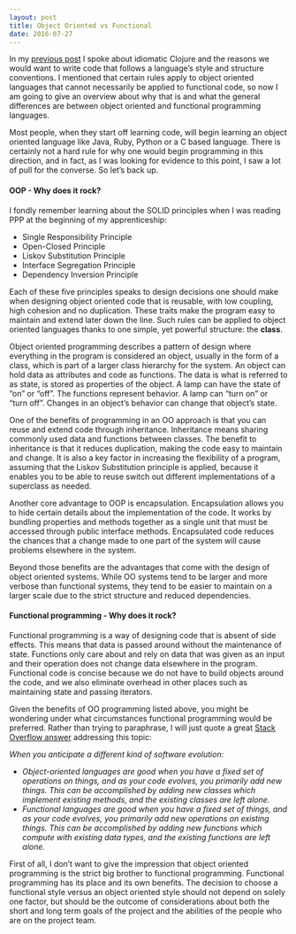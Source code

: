 ```yaml
---
layout: post
title: Object Oriented vs Functional
date: 2016-07-27
---
```


In my [previous post](http://nicolecarpenter.github.io/2016/07/26/idiomatic-clojure.html) I spoke about idiomatic Clojure and the reasons we would want to write code that follows a language’s style and structure conventions. I mentioned that certain rules apply to object oriented languages that cannot necessarily be applied to functional code, so now I am going to give an overview about why that is and what the general differences are between object oriented and functional programming languages. 

Most people, when they start off learning code, will begin learning an object oriented language like Java, Ruby, Python or a C based language. There is certainly not a hard rule for why one would begin programming in this direction, and in fact, as I was looking for evidence to this point, I saw a lot of pull for the converse. So let’s back up.

#### OOP - Why does it rock?

I fondly remember learning about the SOLID principles when I was reading PPP at the beginning of my apprenticeship: 

* Single Responsibility Principle
* Open-Closed Principle
* Liskov Substitution Principle
* Interface Segregation Principle
* Dependency Inversion Principle

Each of these five principles speaks to design decisions one should make when designing object oriented code that is reusable, with low coupling, high cohesion and no duplication. These traits make the program easy to maintain and extend later down the line. Such rules can be applied to object oriented languages thanks to one simple, yet powerful structure: the **class**.

Object oriented programming describes a pattern of design where everything in the program is considered an object, usually in the form of a class, which is part of a larger class hierarchy for the system. An object can hold data as attributes and code as functions. The data is what is referred to as state, is stored as properties of the object. A lamp can have the state of “on” or “off”. The functions represent behavior. A lamp can “turn on” or “turn off”. Changes in an object’s behavior can change that object’s state.

One of the benefits of programming in an OO approach is that you can reuse and extend code through inheritance. Inheritance means sharing commonly used data and functions between classes. The benefit to inheritance is that it reduces duplication, making the code easy to maintain and change. It is also a key factor in increasing the flexibility of a program, assuming that the Liskov Substitution principle is applied, because it enables you to be able to reuse switch out different implementations of a superclass as needed. 

Another core advantage to OOP is encapsulation. Encapsulation allows you to hide certain details about the implementation of the code. It works by bundling properties and methods together as a single unit that must be accessed through public interface methods. Encapsulated code reduces the chances that a change made to one part of the system will cause problems elsewhere in the system.

Beyond those benefits are the advantages that come with the design of object oriented systems. While OO systems tend to be larger and more verbose than functional systems, they tend to be easier to maintain on a larger scale due to the strict structure and reduced dependencies.

#### Functional programming - Why does it rock?

Functional programming is a way of designing code that is absent of side effects. This means that data is passed around without the maintenance of state. Functions only care about and rely on data that was given as an input and their operation does not change data elsewhere in the program. Functional code is concise because we do not have to build objects around the code, and we also eliminate overhead in other places such as maintaining state and passing iterators. 

Given the benefits of OO programming listed above, you might be wondering under what circumstances functional programming would be preferred. Rather than trying to paraphrase, I will just quote a great [Stack Overflow answer](http://stackoverflow.com/a/2079678) addressing this topic:

_When you anticipate a different kind of software evolution:_

* _Object-oriented languages are good when you have a fixed set of operations on things, and as your code evolves, you primarily add new things. This can be accomplished by adding new classes which implement existing methods, and the existing classes are left alone._
* _Functional languages are good when you have a fixed set of things, and as your code evolves, you primarily add new operations on existing things. This can be accomplished by adding new functions which compute with existing data types, and the existing functions are left alone._

First of all, I don’t want to give the impression that object oriented programming is the strict big brother to functional programming. Functional programming has its place and its own benefits. The decision to choose a functional style versus an object oriented style should not depend on solely one factor, but should be the outcome of considerations about both the short and long term goals of the project and the abilities of the people who are on the project team. 